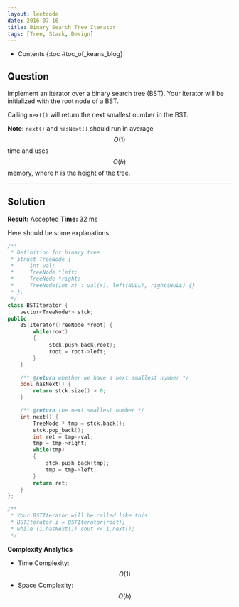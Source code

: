 ```yaml
---
layout: leetcode
date: 2016-07-16
title: Binary Search Tree Iterator
tags: [Tree, Stack, Design]
---
```


* Contents
{:toc #toc_of_keans_blog}

## Question

 Implement an iterator over a binary search tree (BST). Your iterator will be initialized with the root node of a BST.

Calling `next()` will return the next smallest number in the BST.

**Note:** `next()` and `hasNext()` should run in average $$O(1)$$ time and uses $$O(h)$$ memory, where h is the height of the tree.


***

## Solution

**Result:** Accepted **Time:** 32 ms

Here should be some explanations.

```cpp
/**
 * Definition for binary tree
 * struct TreeNode {
 *     int val;
 *     TreeNode *left;
 *     TreeNode *right;
 *     TreeNode(int x) : val(x), left(NULL), right(NULL) {}
 * };
 */
class BSTIterator {
    vector<TreeNode*> stck;
public:
    BSTIterator(TreeNode *root) {
        while(root)
        {
             stck.push_back(root);
             root = root->left;
        }
    }

    /** @return whether we have a next smallest number */
    bool hasNext() {
        return stck.size() > 0;
    }

    /** @return the next smallest number */
    int next() {
        TreeNode * tmp = stck.back();
        stck.pop_back();
        int ret = tmp->val;
        tmp = tmp->right;
        while(tmp)
        {
            stck.push_back(tmp);
            tmp = tmp->left;
        }
        return ret;
    }
};

/**
 * Your BSTIterator will be called like this:
 * BSTIterator i = BSTIterator(root);
 * while (i.hasNext()) cout << i.next();
 */
```

**Complexity Analytics**

- Time Complexity: $$O(1)$$
- Space Complexity: $$O(h)$$

